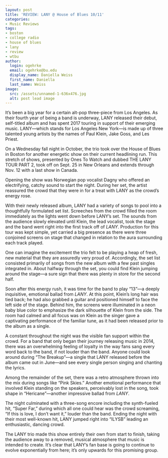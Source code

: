 ```yaml
---
layout: post
title: 'REVIEW: LANY @ House of Blues 10/11'
categories:
- Music Reviews
tags:
- boston
- college radio
- house of blues
- lany
- review
- wtbu
author:
  login: ogehrke
  email: ogehrke@bu.edu
  display_name: Daniella Weiss
  first_name: Daniella
  last_name: Weiss
image:
  src: /assets/unnamed-1-636x476.jpg
  alt: post lead image
---
```

It’s been a big year for a certain alt-pop three-piece from Los Angeles. As their fourth year of being a band is underway, LANY released their debut, self-titled album and has spent 2017 touring in support of their emerging music. LANY—which stands for Los Angeles New York—is made up of three talented young artists by the names of Paul Klein, Jake Goss, and Les Priest.

On a Wednesday fall night in October, the trio took over the House of Blues in Boston for another energetic show on their current headlining run. This stretch of shows, presented by Ones To Watch and dubbed THE LANY TOUR PART 2, took off on Sept. 25 in New Orleans and extends through Nov. 12 with a last show in Canada.

Opening the show was Norwegian pop vocalist Dagny who offered an electrifying, catchy sound to start the night. During her set, the artist reassured the crowd that they were in for a treat with LANY as the crowd’s energy rose.

With their newly released album, LANY had a variety of songs to pool into a thoughtfully formulated set list. Screeches from the crowd filled the room immediately as the lights went down before LANY’s set. The sounds from the audience slowly elevated until Klein, the lead vocalist, took the stage and the band went right into the first track off of _LANY_. Production for this tour was kept simple, yet carried a big presence as there were three conjoined screens on stage that changed in relation to the aura surrounding each track played.

One can imagine the excitement the trio felt to be playing a heap of fresh, new material that they are assuredly very proud of. Accordingly, the set list consisted primarily of songs from the new album with a few past singles integrated in. About halfway through the set, you could find Klein jumping around the stage—a sure sign that there was plenty in store for the second half.

Soon after this energy rush, it was time for the band to play “13”—a deeply inquisitive, emotional ballad from _LANY_. At this point, Klein’s long hair was tied back; he had also grabbed a guitar and positioned himself to face the left side of the stage. Behind him, the screens were illuminated in a neon baby blue color to emphasize the dark silhouette of Klein from the side. The room had calmed and all focus was on Klein as the singer gave a captivating performance of the familiar tune, as it had been released prior to the album as a single.

A constant throughout the night was the visible fan support within the crowd. For a band that only began their journey releasing music in 2014, there was an overwhelming feeling of loyalty in the way fans sang every word back to the band, if not louder than the band. Anyone could look around during “The Breakup”—a single that LANY released before the album came out in June—and see every single person singing and chanting the lyrics.

Among the remainder of the set, there was a retro atmosphere thrown into the mix during songs like “Pink Skies.” Another emotional performance that involved Klein standing on the speakers, perceivably lost in the song, took shape in “Hericane”—another impressive ballad from _LANY_.

The night culminated with a three-song encore including the synth-fueled hit, “Super Far,” during which all one could hear was the crowd screaming, “If this is love, I don’t want it,” louder than the band. Ending the night with their most well-known hit, LANY jumped right into “ILYSB” leading an enthusiastic, dancing crowd.

The LANY trio made this show entirely their own from start to finish, taking the audience away to a removed, musical atmosphere that music is intended to create. It’s clear that LANY’s fan base is going to continue to evolve exponentially from here; it’s only upwards for this promising group.